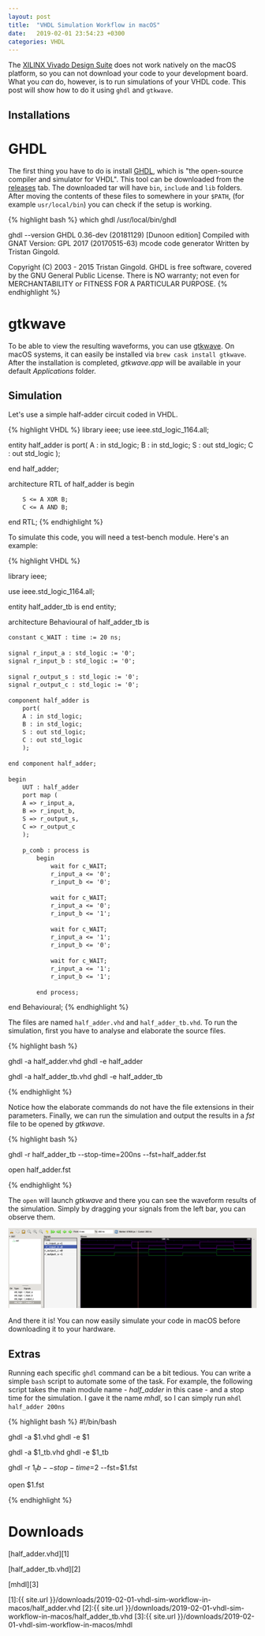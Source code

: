 ```yaml
---
layout: post
title:  "VHDL Simulation Workflow in macOS"
date:   2019-02-01 23:54:23 +0300
categories: VHDL
---
```


The [XILINX Vivado Design Suite](https://www.xilinx.com/products/design-tools/vivado.html) does not work natively on the macOS platform, so you can not download your code to your development board. What you _can_ do, however, is to run simulations of your VHDL code. This post will show how to do it using `ghdl` and `gtkwave`.

## Installations

# GHDL

The first thing you have to do is install [GHDL](https://github.com/ghdl/ghdl), which is "the open-source compiler and simulator for VHDL". This tool can be downloaded from the [releases](https://github.com/ghdl/ghdl/releases) tab. The downloaded tar will have `bin`, `include` and `lib` folders. After moving the contents of these files to somewhere in your `$PATH`, (for example `usr/local/bin`) you can check if the setup is working.

{% highlight bash %}
which ghdl
/usr/local/bin/ghdl

ghdl --version
GHDL 0.36-dev (20181129) [Dunoon edition]
 Compiled with GNAT Version: GPL 2017 (20170515-63)
 mcode code generator
Written by Tristan Gingold.

Copyright (C) 2003 - 2015 Tristan Gingold.
GHDL is free software, covered by the GNU General Public License.  There is NO
warranty; not even for MERCHANTABILITY or FITNESS FOR A PARTICULAR PURPOSE.
{% endhighlight %}

# gtkwave

To be able to view the resulting waveforms, you can use [gtkwave](http://gtkwave.sourceforge.net). On macOS systems, it can easily be installed via `brew cask install gtkwave`. After the installation is completed, _gtkwave.app_ will be available in your default _Applications_ folder.

## Simulation

Let's use a simple half-adder circuit coded in VHDL.

{% highlight VHDL %}
library ieee;
use ieee.std_logic_1164.all;

entity half_adder is
    port(
    A : in std_logic;
    B : in std_logic;
    S : out std_logic;
    C : out std_logic
    );

end half_adder;

architecture RTL of half_adder is
    begin

        S <= A XOR B;
        C <= A AND B;

end RTL;
{% endhighlight %}

To simulate this code, you will need a test-bench module. Here's an example:

{% highlight VHDL %}

library ieee;

use ieee.std_logic_1164.all;

entity half_adder_tb is
end entity;

architecture Behavioural of half_adder_tb is

    constant c_WAIT : time := 20 ns;

    signal r_input_a : std_logic := '0';
    signal r_input_b : std_logic := '0';

    signal r_output_s : std_logic := '0';
    signal r_output_c : std_logic := '0';

    component half_adder is
        port(
        A : in std_logic;
        B : in std_logic;
        S : out std_logic;
        C : out std_logic
        );

    end component half_adder;

    begin
        UUT : half_adder
        port map (
        A => r_input_a,
        B => r_input_b,
        S => r_output_s,
        C => r_output_c
        );

        p_comb : process is
            begin
                wait for c_WAIT;
                r_input_a <= '0';
                r_input_b <= '0';

                wait for c_WAIT;
                r_input_a <= '0';
                r_input_b <= '1';

                wait for c_WAIT;
                r_input_a <= '1';
                r_input_b <= '0';

                wait for c_WAIT;
                r_input_a <= '1';
                r_input_b <= '1';

            end process;

end Behavioural;
{% endhighlight %}

The files are named `half_adder.vhd` and `half_adder_tb.vhd`. To run the simulation, first you have to analyse and elaborate the source files.

{% highlight bash %}

ghdl -a half_adder.vhd
ghdl -e half_adder

ghdl -a half_adder_tb.vhd
ghdl -e half_adder_tb

{% endhighlight %}

Notice how the elaborate commands do not have the file extensions in their parameters. Finally, we can run the simulation and output the results in a _fst_ file to be opened by _gtkwave_.

{% highlight bash %}

ghdl -r half_adder_tb --stop-time=200ns  --fst=half_adder.fst

open half_adder.fst

{% endhighlight %}

The `open` will launch _gtkwave_ and there you can see the waveform results of the simulation. Simply by dragging your signals from the left bar, you can observe them.

![Screenshot.](/assets/2019-02-01-vhdl-sim-workflow-in-macos/ss0.png)

And there it is! You can now easily simulate your code in macOS before downloading it to your hardware.

## Extras

Running each specific `ghdl` command can be a bit tedious. You can write a simple `bash` script to automate some of the task. For example, the following script takes the main module name - _half_adder_ in this case - and a stop time for the simulation. I gave it the name _mhdl_, so I can simply run `mhdl half_adder 200ns`

{% highlight bash %}
#!/bin/bash

ghdl -a $1.vhd
ghdl -e $1

ghdl -a $1_tb.vhd
ghdl -e $1_tb

ghdl -r $1_tb --stop-time=$2 --fst=$1.fst

open $1.fst

{% endhighlight %}

# Downloads

[half_adder.vhd][1]


[half_adder_tb.vhd][2]

[mhdl][3]

[1]:{{ site.url }}/downloads/2019-02-01-vhdl-sim-workflow-in-macos/half_adder.vhd
[2]:{{ site.url }}/downloads/2019-02-01-vhdl-sim-workflow-in-macos/half_adder_tb.vhd
[3]:{{ site.url }}/downloads/2019-02-01-vhdl-sim-workflow-in-macos/mhdl
